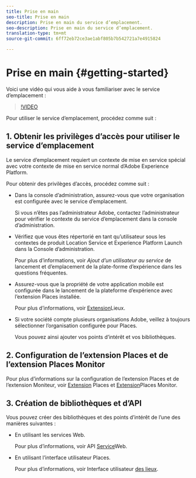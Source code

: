 ```yaml
---
title: Prise en main
seo-title: Prise en main
description: Prise en main du service d’emplacement.
seo-description: Prise en main du service d’emplacement.
translation-type: tm+mt
source-git-commit: 6ff72eb72ce3ae1abf805b7b542721a7e4915824

---
```



# Prise en main {#getting-started}

Voici une vidéo qui vous aide à vous familiariser avec le service d’emplacement :

>[!VIDEO](https://www.youtube.com/watch?v=aV6i_ayxWCw)

Pour utiliser le service d’emplacement, procédez comme suit :

## 1. Obtenir les privilèges d’accès pour utiliser le service d’emplacement

Le service d’emplacement requiert un contexte de mise en service spécial avec votre contexte de mise en service normal d’Adobe Experience Platform.

Pour obtenir des privilèges d’accès, procédez comme suit :

* Dans la console d’administration, assurez-vous que votre organisation est configurée avec le service d’emplacement.

   Si vous n’êtes pas l’administrateur Adobe, contactez l’administrateur pour vérifier le contexte du service d’emplacement dans la console d’administration.

* Vérifiez que vous êtes répertorié en tant qu’utilisateur sous les contextes de produit Location Service et Experience Platform Launch dans la Console d’administration.

   Pour plus d’informations, voir *Ajout d’un utilisateur au service* de lancement et d’emplacement de la plate-forme d’expérience dans les questions [](/help/places-faqs.md)fréquentes.

* Assurez-vous que la propriété de votre application mobile est configurée dans le lancement de la plateforme d’expérience avec l’extension Places installée.

   Pour plus d’informations, voir [Extension](/help/places-ext-aep-sdks/places-extension/places-extension.md)Lieux.

* Si votre société compte plusieurs organisations Adobe, veillez à toujours sélectionner l’organisation configurée pour Places.

   Vous pouvez ainsi ajouter vos points d’intérêt et vos bibliothèques.

## 2. Configuration de l’extension Places et de l’extension Places Monitor

Pour plus d’informations sur la configuration de l’extension Places et de l’extension Moniteur, voir [Extension](/help/places-ext-aep-sdks/places-extension/places-extension.md) Places et [Extension](/help/places-ext-aep-sdks/places-monitor-extension/places-monitor-extension.md)Places Monitor.

## 3. Création de bibliothèques et d’API

Vous pouvez créer des bibliothèques et des points d’intérêt de l’une des manières suivantes :

* En utilisant les services Web.

   Pour plus d’informations, voir API [Service](/help/web-service-api/places-web-services.md)Web.

* En utilisant l’interface utilisateur Places.

   Pour plus d’informations, voir Interface utilisateur [des lieux](/help/poi-mgmt-ui/places-services-overview.md).